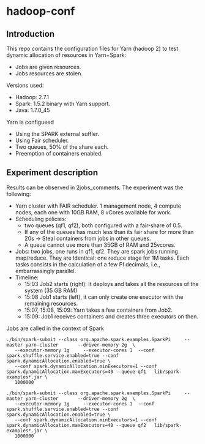 # hadoop-conf
## Introduction
This repo contains the configuration files for Yarn (hadoop 2) to test dynamic allocation of resources in Yarn+Spark:
- Jobs are given resources.
- Jobs resources are stolen.

Versions used:
- Hadoop: 2.7.1 
- Spark: 1.5.2 binary with Yarn support.
- Java: 1.7.0_45
 
Yarn is configueed
- Using the SPARK external suffler.
- Using Fair scheduler.
- Two queues, 50% of the share each.
- Preemption of containers enabled.

## Experiment description
Results can be observed in 2jobs_comments. The experiment was the following:
- Yarn cluster with FAIR scheduler. 1 management node, 4 compute nodes, each one with 10GB RAM, 8 vCores available for work.
- Scheduling policies:
    - two queues (qf1, qf2), both configured with a fair-share of 0.5.
    - If any of the queues has much less than its fair share for more than 20s -> Steal containers from jobs in other queues.
    - A queue cannot use more than 35GB of RAM and 25vcores.
- Jobs: two jobs, one runs in qf1, qf2. They are spark jobs running map/reduce. They are Identical: one reduce stage for 1M tasks. Each tasks consists in the calculation of a few PI decimals, i.e., embarrassingly parallel. 
- Timeline:
    - 15:03 Job2 starts (right): It deploys and takes all the resources of the system (35 GB RAM)
    - 15:08 Job1 starts (left), it can only create one executor with the remaining resources.
    - 15:07, 15:08, 15:09: Yarn takes a few containers from Job2.
    - 15:09: Job1 receives containers and creates three executors on then.

Jobs are called in the context of Spark
```
./bin/spark-submit --class org.apache.spark.examples.SparkPi     --master yarn-cluster       --driver-memory 2g  \
   --executor-memory 1g     --executor-cores 1  --conf spark.shuffle.service.enabled=true --conf spark.dynamicAllocation.enabled=true \
   --conf spark.dynamicAllocation.minExecutors=1 --conf spark.dynamicAllocation.maxExecutors=40 --queue qf1   lib/spark-examples*.jar \
   1000000

./bin/spark-submit --class org.apache.spark.examples.SparkPi     --master yarn-cluster       --driver-memory 2g  \
   --executor-memory 1g     --executor-cores 1  --conf spark.shuffle.service.enabled=true --conf spark.dynamicAllocation.enabled=true \
   --conf spark.dynamicAllocation.minExecutors=1 --conf spark.dynamicAllocation.maxExecutors=40 --queue qf2   lib/spark-examples*.jar \
   1000000
```
